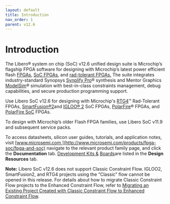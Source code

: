 ```yaml
---
layout: default
title: Introduction
nav_order: 1
parent: v12.6
---
```


# Introduction

The Libero® system on chip \(SoC\) v12.6 unified design suite is Microchip’s flagship FPGA software for designing with Microchip’s latest power efficient flash [FPGAs](http://www.microsemi.com/products/fpga-soc/fpgas), [SoC FPGAs](http://www.microsemi.com/products/fpga-soc/soc-fpgas), and [rad-tolerant FPGAs.](http://www.microsemi.com/products/fpga-soc/rad-tolerant-fpgas) The suite integrates industry-standard Synopsys [Synplify Pro](http://www.microsemi.com/products/fpga-soc/design-resources/design-software/synplify-pro-me)® synthesis and Mentor Graphics [ModelSim](http://www.microsemi.com/products/fpga-soc/design-resources/design-software/modelsim)® simulation with best-in-class constraints management, debug capabilities, and secure production programming support.

Use Libero SoC v12.6 for designing with Microchip's [RTG4](http://www.microsemi.com/products/fpga-soc/radtolerant-fpgas/rtg4)™ Rad-Tolerant FPGAs, [SmartFusion®2](http://www.microsemi.com/products/fpga-soc/soc-fpga/smartfusion2)and [IGLOO® 2](http://www.microsemi.com/products/fpga-soc/fpga/igloo2-fpga) SoC FPGAs, [PolarFire](https://www.microsemi.com/product-directory/fpgas/3854-polarfire-fpgas)® FPGAs, and [PolarFire SoC](https://www.microsemi.com/product-directory/soc-fpgas/5498-polarfire-soc-fpga) FPGAs.

To design with Microchip’s older Flash FPGA families, use Libero SoC v11.9 and subsequent service packs.

To access datasheets, silicon user guides, tutorials, and application notes, visit [www.microsemi.com,](http://www.microsemi.com/products/fpga-soc/fpga-and-soc) navigate to the relevant product family page, and click the **Documentation** tab. [Development Kits &](http://www.microsemi.com/products/fpga-soc/design-resources/dev-kits-boards) [Boards](http://www.microsemi.com/products/fpga-soc/design-resources/dev-kits-boards)are listed in the **Design Resources** tab.

**Note:** Libero SoC v12.6 does not support Classic Constraint Flow. IGLOO2, SmartFusion2, and RTG4 projects using the “Classic” flow cannot be opened in this release. For details about how to migrate Classic Constraint Flow projects to the Enhanced Constraint Flow, refer to [Migrating an Existing Project Created with Classic Constraint Flow to Enhanced Constraint Flow](https://coredocs.s3.amazonaws.com/Libero/12_0_0/Tool/libero_soc_ccf_ecf_migration.pdf).

